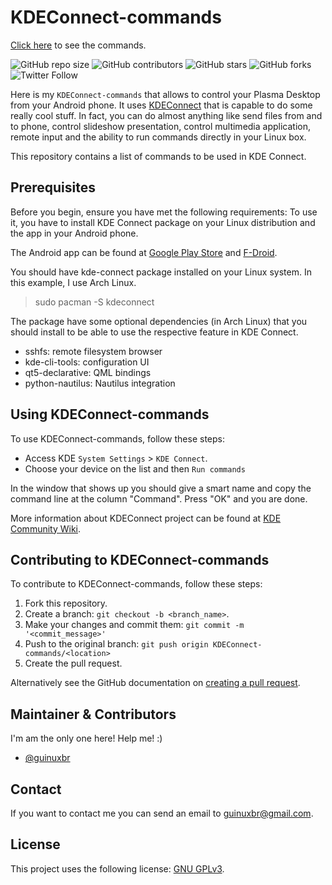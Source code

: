 # KDEConnect-commands
[Click here](https://github.com/guinuxbr/KDEConnect-commands/blob/master/commands.md) to see the commands.

![GitHub repo size](https://img.shields.io/github/repo-size/guinuxbr/KDEConnect-commands)
![GitHub contributors](https://img.shields.io/github/contributors/guinuxbr/KDEConnect-commands)
![GitHub stars](https://img.shields.io/github/stars/guinuxbr/KDEConnect-commands)
![GitHub forks](https://img.shields.io/github/forks/guinuxbr/KDEConnect-commands)
![Twitter Follow](https://img.shields.io/twitter/follow/guinuxbr?style=social)

Here is my `KDEConnect-commands` that allows to control your Plasma Desktop from your Android phone. It uses [KDEConnect](https://community.kde.org/KDEConnect) that is capable to do some really cool stuff. In fact, you can do almost anything like send files from and to phone, control slideshow presentation, control multimedia application, remote input and the ability to run commands directly in your Linux box.<br>

This repository contains a list of commands to be used in KDE Connect.<br>

## Prerequisites

Before you begin, ensure you have met the following requirements:
To use it, you have to install KDE Connect package on your Linux distribution and the app in your Android phone.<br>

The Android app can be found at [Google Play Store](https://play.google.com/store/apps/details?id=org.kde.kdeconnect_tp) and [F-Droid](https://f-droid.org/packages/org.kde.kdeconnect_tp/).<br>

You should have kde-connect package installed on your Linux system. In this example, I use Arch Linux.
>sudo pacman -S kdeconnect

The package have some optional dependencies (in Arch Linux) that you should install to be able to use the respective feature in KDE Connect.<br>
* sshfs: remote filesystem browser
* kde-cli-tools: configuration UI
* qt5-declarative: QML bindings
* python-nautilus: Nautilus integration

## Using KDEConnect-commands

To use KDEConnect-commands, follow these steps:
* Access KDE `System Settings` > `KDE Connect`.
* Choose your device on the list and then `Run commands`

In the window that shows up you should give a smart name and copy the command line at the column "Command".
Press "OK" and you are done.

More information about KDEConnect project can be found at [KDE Community Wiki](https://community.kde.org/KDEConnect).

## Contributing to KDEConnect-commands
To contribute to KDEConnect-commands, follow these steps:

1. Fork this repository.
2. Create a branch: `git checkout -b <branch_name>`.
3. Make your changes and commit them: `git commit -m '<commit_message>'`
4. Push to the original branch: `git push origin KDEConnect-commands/<location>`
5. Create the pull request.

Alternatively see the GitHub documentation on [creating a pull request](https://help.github.com/en/github/collaborating-with-issues-and-pull-requests/creating-a-pull-request).

## Maintainer & Contributors
I'm am the only one here! Help me! :)

* [@guinuxbr](https://github.com/guinuxbr)

## Contact
If you want to contact me you can send an email to guinuxbr@gmail.com.

## License
This project uses the following license: [GNU GPLv3](https://www.gnu.org/licenses/gpl-3.0.html).
